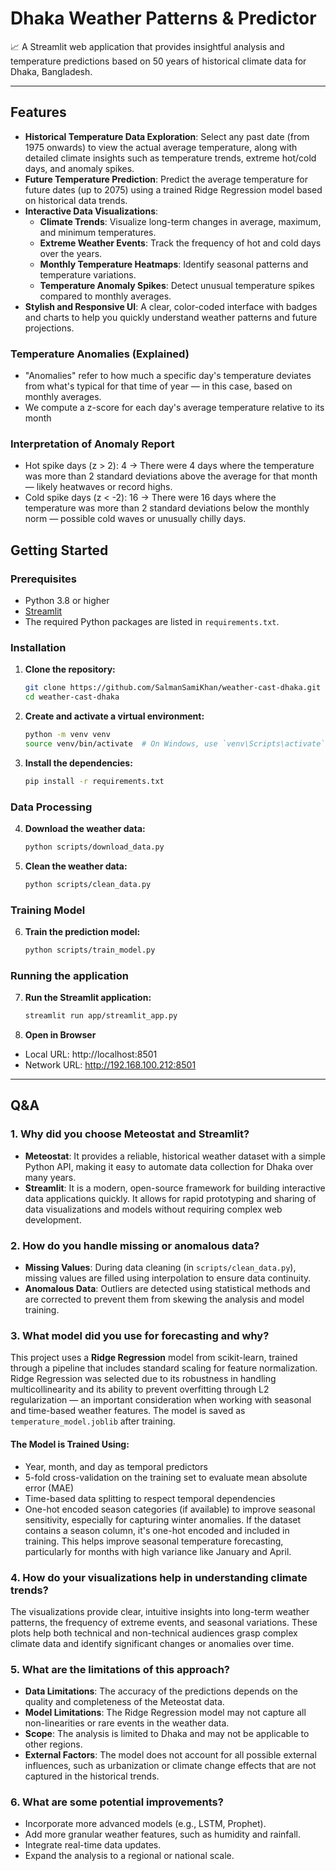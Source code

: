 # Dhaka Weather Patterns & Predictor

📈 A Streamlit web application that provides insightful analysis and temperature predictions based on 50 years of historical climate data for Dhaka, Bangladesh.

---

## Features

- **Historical Temperature Data Exploration**: Select any past date (from 1975 onwards) to view the actual average temperature, along with detailed climate insights such as temperature trends, extreme hot/cold days, and anomaly spikes.
- **Future Temperature Prediction**: Predict the average temperature for future dates (up to 2075) using a trained Ridge Regression model based on historical data trends.
- **Interactive Data Visualizations**:
  - **Climate Trends**: Visualize long-term changes in average, maximum, and minimum temperatures.
  - **Extreme Weather Events**: Track the frequency of hot and cold days over the years.
  - **Monthly Temperature Heatmaps**: Identify seasonal patterns and temperature variations.
  - **Temperature Anomaly Spikes**: Detect unusual temperature spikes compared to monthly averages.
- **Stylish and Responsive UI**: A clear, color-coded interface with badges and charts to help you quickly understand weather patterns and future projections.

### Temperature Anomalies (Explained)
- "Anomalies" refer to how much a specific day's temperature deviates from what's typical for that time of year — in this case, based on monthly averages.
- We compute a z-score for each day's average temperature relative to its month
### Interpretation of Anomaly Report
- Hot spike days (z > 2): 4
→ There were 4 days where the temperature was more than 2 standard deviations above the average for that month — likely heatwaves or record highs.
- Cold spike days (z < -2): 16
→ There were 16 days where the temperature was more than 2 standard deviations below the monthly norm — possible cold waves or unusually chilly days.

## Getting Started

### Prerequisites

- Python 3.8 or higher
- [Streamlit](https://streamlit.io/)
- The required Python packages are listed in `requirements.txt`.

### Installation

1.  **Clone the repository:**
    ```bash
    git clone https://github.com/SalmanSamiKhan/weather-cast-dhaka.git
    cd weather-cast-dhaka
    ```

2.  **Create and activate a virtual environment:**
    ```bash
    python -m venv venv
    source venv/bin/activate  # On Windows, use `venv\Scripts\activate`
    ```

3.  **Install the dependencies:**
    ```bash
    pip install -r requirements.txt
    ```

### Data Processing
4.  **Download the weather data:**
    ```bash
    python scripts/download_data.py
    ```

5.  **Clean the weather data:**
    ```bash
    python scripts/clean_data.py
    ```
### Training Model
6.  **Train the prediction model:**

    ```bash
    python scripts/train_model.py
    ```
### Running the application
7.  **Run the Streamlit application:**

    ```bash
    streamlit run app/streamlit_app.py
    ```
8. **Open in Browser**
- Local URL: http://localhost:8501
- Network URL: http://192.168.100.212:8501
---

## Q&A

### 1. Why did you choose Meteostat and Streamlit?

-   **Meteostat**: It provides a reliable, historical weather dataset with a simple Python API, making it easy to automate data collection for Dhaka over many years.
-   **Streamlit**: It is a modern, open-source framework for building interactive data applications quickly. It allows for rapid prototyping and sharing of data visualizations and models without requiring complex web development.

### 2. How do you handle missing or anomalous data?

-   **Missing Values**: During data cleaning (in `scripts/clean_data.py`), missing values are filled using interpolation to ensure data continuity.
-   **Anomalous Data**: Outliers are detected using statistical methods and are corrected to prevent them from skewing the analysis and model training.

### 3. What model did you use for forecasting and why?

This project uses a **Ridge Regression** model from scikit-learn, trained through a pipeline that includes standard scaling for feature normalization. Ridge Regression was selected due to its robustness in handling multicollinearity and its ability to prevent overfitting through L2 regularization — an important consideration when working with seasonal and time-based weather features. The model is saved as `temperature_model.joblib` after training.

#### The Model is Trained Using:
- Year, month, and day as temporal predictors
- 5-fold cross-validation on the training set to evaluate mean absolute error (MAE)
- Time-based data splitting to respect temporal dependencies
- One-hot encoded season categories (if available) to improve seasonal sensitivity, especially for capturing winter anomalies. If the dataset contains a season column, it's one-hot encoded and included in training. This helps improve seasonal temperature forecasting, particularly for months with high variance like January and April.

### 4. How do your visualizations help in understanding climate trends?

The visualizations provide clear, intuitive insights into long-term weather patterns, the frequency of extreme events, and seasonal variations. These plots help both technical and non-technical audiences grasp complex climate data and identify significant changes or anomalies over time.

### 5. What are the limitations of this approach?

-   **Data Limitations**: The accuracy of the predictions depends on the quality and completeness of the Meteostat data.
-   **Model Limitations**: The Ridge Regression model may not capture all non-linearities or rare events in the weather data.
-   **Scope**: The analysis is limited to Dhaka and may not be applicable to other regions.
-   **External Factors**: The model does not account for all possible external influences, such as urbanization or climate change effects that are not captured in the historical trends.

### 6. What are some potential improvements?

-   Incorporate more advanced models (e.g., LSTM, Prophet).
-   Add more granular weather features, such as humidity and rainfall.
-   Integrate real-time data updates.
-   Expand the analysis to a regional or national scale.
